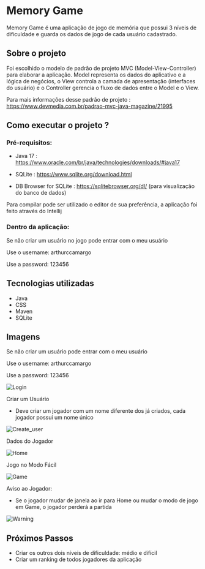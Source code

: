 # Memory Game
Memory Game é uma aplicação de jogo de memória que possui 3 níveis de dificuldade e guarda os dados de jogo de cada usuário cadastrado.
## Sobre o projeto
Foi escolhido o modelo de padrão de projeto MVC (Model-View-Controller) para elaborar a aplicação.
Model representa os dados do aplicativo e a lógica de negócios, o View controla a camada de apresentação (interfaces do usuário)
e o Controller gerencia o fluxo de dados entre o Model e o View.

Para mais informações desse padrão de projeto : https://www.devmedia.com.br/padrao-mvc-java-magazine/21995

## Como executar o projeto ?
### Pré-requisitos:
* Java 17 : https://www.oracle.com/br/java/technologies/downloads/#java17

* SQLite : https://www.sqlite.org/download.html

* DB Browser for SQLite : https://sqlitebrowser.org/dl/ (para visualização do banco de dados)

Para compilar pode ser utilizado o editor de sua preferência, a aplicação foi feito através do Intellij

### Dentro da aplicação:
Se não criar um usuário no jogo pode entrar com o meu usuário

Use o username: arthurccamargo 

Use a password: 123456

## Tecnologias utilizadas
* Java
* CSS
* Maven
* SQLite

## Imagens
Se não criar um usuário pode entrar com o meu usuário

Use o username: arthurccamargo 

Use a password: 123456

![Login](https://github.com/arthurccamargo/Memory-Game/assets/118135851/1056da81-1a0f-4819-8496-764748903d71)

Criar um Usuário
* Deve criar um jogador com um nome diferente dos já criados, cada jogador possui um nome único

![Create_user](https://github.com/arthurccamargo/Memory-Game/assets/118135851/cd67991d-992e-466d-aab7-d6bd4e6a5fa5)

Dados do Jogador

![Home](https://github.com/arthurccamargo/Memory-Game/assets/118135851/71341599-a5b9-4567-b66b-21d52aa06123)

Jogo no Modo Fácil

![Game](https://github.com/arthurccamargo/Memory-Game/assets/118135851/77d4a3a5-e760-4f67-a725-78b77ba603e4)

Aviso ao Jogador: 
* Se o jogador mudar de janela ao ir para Home ou mudar o modo de jogo em Game, o jogador perderá a partida

![Warning](https://github.com/arthurccamargo/Memory-Game/assets/118135851/8200d700-5278-417f-8708-da76ce50c09e)




## Próximos Passos
* Criar os outros dois níveis de dificuldade: médio e difícil
* Criar um ranking de todos jogadores da aplicação 

